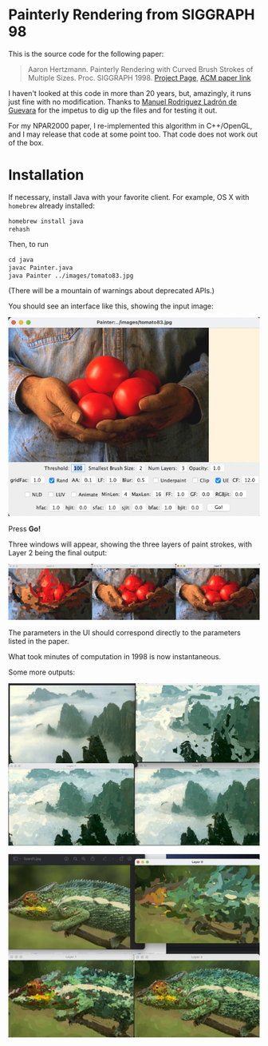 # Painterly Rendering from SIGGRAPH 98

This is the source code for the following paper:

> Aaron Hertzmann. Painterly Rendering with Curved Brush Strokes of Multiple Sizes. Proc. SIGGRAPH 1998. [Project Page](https://mrl.cs.nyu.edu/publications/painterly98/), [ACM paper link](https://dl.acm.org/doi/10.1145/280814.280951)

I haven't looked at this code in more than 20 years, but, amazingly, it runs just fine with no modification.   Thanks to [Manuel Rodriguez Ladrón de  Guevara](https://github.com/manuelladron) for the impetus to dig up the files and for testing it out.

For my NPAR2000 paper, I re-implemented this algorithm in C++/OpenGL, and I may release that code at some point too. That code does not work out of the box.


# Installation

If necessary, install Java with your favorite client. For example, OS X with `homebrew` already installed:

```
homebrew install java
rehash
```

Then, to run
```
cd java
javac Painter.java
java Painter ../images/tomato83.jpg
```
(There will be a mountain of warnings about deprecated APIs.)

You should see an interface like this, showing the input image:

![painter UI](images/ui.jpg)

Press **Go!**

Three windows will appear, showing the three layers of paint strokes, with Layer 2 being the final output:

![painter output](images/tomatolayers.jpg)

The parameters in the UI should correspond directly to the parameters listed in the paper.

What took minutes of computation in 1998 is now instantaneous.

Some more outputs:

![HuangShan layers](images/hs-layers.jpg)

![Lizard layers](images/lizardlayers.jpg)
